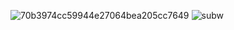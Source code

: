 ![70b3974cc59944e27064bea205cc7649](https://github.com/user-attachments/assets/9a1cb43e-5acb-4a3c-b76d-92325b82ed95)
![subw](https://github.com/user-attachments/assets/01d5ec76-a69f-445b-8a27-e240b5d53401)
